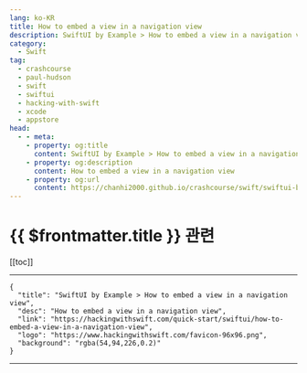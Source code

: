 ```yaml
---
lang: ko-KR
title: How to embed a view in a navigation view
description: SwiftUI by Example > How to embed a view in a navigation view
category:
  - Swift
tag: 
  - crashcourse
  - paul-hudson
  - swift
  - swiftui
  - hacking-with-swift
  - xcode
  - appstore
head:
  - - meta:
    - property: og:title
      content: SwiftUI by Example > How to embed a view in a navigation view
    - property: og:description
      content: How to embed a view in a navigation view
    - property: og:url
      content: https://chanhi2000.github.io/crashcourse/swift/swiftui-by-example/13-navigation/how-to-embed-a-view-in-a-navigation-view.html
---
```


# {{ $frontmatter.title }} 관련

[[toc]]

---

```component VPCard
{
  "title": "SwiftUI by Example > How to embed a view in a navigation view",
  "desc": "How to embed a view in a navigation view",
  "link": "https://hackingwithswift.com/quick-start/swiftui/how-to-embed-a-view-in-a-navigation-view",
  "logo": "https://www.hackingwithswift.com/favicon-96x96.png",
  "background": "rgba(54,94,226,0.2)"
}
```

---

<TagLinks />